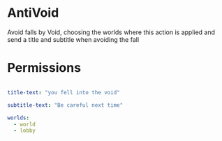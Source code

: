# AntiVoid
Avoid falls by Void, choosing the worlds where this action is applied and send a title and subtitle when avoiding the fall

# Permissions
```YAML

title-text: "you fell into the void"

subtitle-text: "Be careful next time"

worlds:
  - world
  - lobby
```
